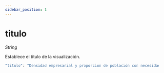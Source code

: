 ```yaml
---
sidebar_position: 1
---
```


# titulo

*String*

Establece el titulo de la visualización.
```js
"titulo": "Densidad empresarial y proporcion de población con necesidades básicas insatisfechas"
```
